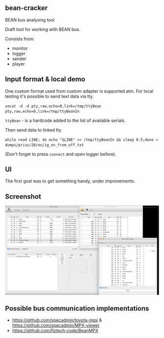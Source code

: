 ## bean-cracker
BEAN bus analysing tool

Draft tool for working with BEAN bus.

Consists from:
- monitor
- logger
- sender
- player

## Input format & local demo
One custom format used from custom adapter is supported atm. For local testing it's possible to send text data via tty.

`socat -d -d pty,raw,echo=0,link=/tmp/ttyBean pty,raw,echo=0,link=/tmp/ttyBeanIn`

`ttyBean` - is a hardcode added to the list of available serials.

Then send data to linked tty 

`while read LINE; do echo "$LINE" >> /tmp/ttyBeanIn && sleep 0.5;done < dumps/prius/20/eu/ig_on_from_off.txt`

(Don't forget to press `connect` and open logger before).

## UI
The first goal was to get something handy, under improvements.

## Screenshot
![bean-cracker](https://raw.githubusercontent.com/KostyaSha/bean-cracker/KostyaSha-patch-1/bean-cracker.png)

## Possible bus communication implementations
- https://github.com/specadmin/toyota-mpx & https://github.com/specadmin/MPX-viewer
- https://github.com/fiztech-code/BeanMPX
